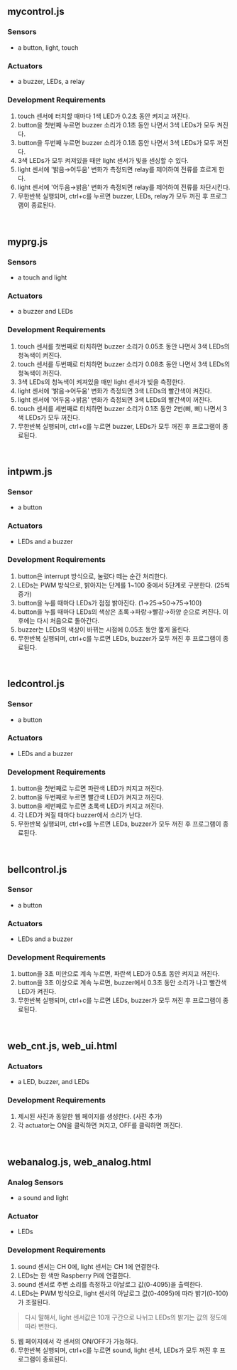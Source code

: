 ## mycontrol.js
### Sensors
- a button, light, touch
### Actuators
- a buzzer, LEDs, a relay
### Development Requirements
1. touch 센서에 터치할 때마다 1색 LED가 0.2초 동안 켜지고 꺼진다.
2. button을 첫번째 누르면 buzzer 소리가 0.1초 동안 나면서 3색 LEDs가 모두 켜진다.
3. button을 두번째 누르면 buzzer 소리가 0.1초 동안 나면서 3색 LEDs가 모두 꺼진다.
4. 3색 LEDs가 모두 켜져있을 때만 light 센서가 빛을 센싱할 수 있다.
5. light 센서에 '밝음→어두움' 변화가 측정되면 relay를 제어하여 전류를 흐르게 한다.
6. light 센서에 '어두움→밝음' 변화가 측정되면 relay를 제어하여 전류를 차단시킨다.
7. 무한반복 실행되며, ctrl+c를 누르면 buzzer, LEDs, relay가 모두 꺼진 후 프로그램이 종료된다.
<br>

## myprg.js
### Sensors
- a touch and light
### Actuators
- a buzzer and LEDs
### Development Requirements
1. touch 센서를 첫번째로 터치하면 buzzer 소리가 0.05초 동안 나면서 3색 LEDs의 청녹색이 켜진다.
2. touch 센서를 두번째로 터치하면 buzzer 소리가 0.08초 동안 나면서 3색 LEDs의 청녹색이 꺼진다.
3. 3색 LEDs의 청녹색이 켜져있을 때만 light 센서가 빛을 측정한다.
4. light 센서에 '밝음→어두움' 변화가 측정되면 3색 LEDs의 빨간색이 켜진다.
5. light 센서에 '어두움→밝음' 변화가 측정되면 3색 LEDs의 빨간색이 꺼진다.
6. touch 센서를 세번째로 터치하면 buzzer 소리가 0.1초 동안 2번(삐, 삐) 나면서 3색 LEDs가 모두 꺼진다.
7. 무한반복 실행되며, ctrl+c를 누르면 buzzer, LEDs가 모두 꺼진 후 프로그램이 종료된다.
<br>

## intpwm.js
### Sensor
- a button
### Actuators
- LEDs and a buzzer
### Development Requirements
1. button은 interrupt 방식으로, 눌렀다 떼는 순간 처리한다.
2. LEDs는 PWM 방식으로, 밝아지는 단계를 1~100 중에서 5단계로 구분한다. (25씩 증가)
3. button을 누를 때마다 LEDs가 점점 밝아진다. (1→25→50→75→100)
4. button을 누를 때마다 LEDs의 색상은 초록→파랑→빨강→하양 순으로 켜진다. 이후에는 다시 처음으로 돌아간다.
5. buzzer는 LEDs의 색상이 바뀌는 시점에 0.05초 동안 짧게 울린다.
6. 무한반복 실행되며, ctrl+c를 누르면 LEDs, buzzer가 모두 꺼진 후 프로그램이 종료된다.
<br>

## ledcontrol.js
### Sensor
- a button
### Actuators
- LEDs and a buzzer
### Development Requirements
1. button을 첫번째로 누르면 파란색 LED가 켜지고 꺼진다.
2. button을 두번째로 누르면 빨간색 LED가 켜지고 꺼진다.
3. button을 세번째로 누르면 초록색 LED가 켜지고 꺼진다.
4. 각 LED가 켜질 때마다 buzzer에서 소리가 난다.
5. 무한반복 실행되며, ctrl+c를 누르면 LEDs, buzzer가 모두 꺼진 후 프로그램이 종료된다.
<br>

## bellcontrol.js
### Sensor
- a button
### Actuators
- LEDs and a buzzer
### Development Requirements
1. button을 3초 미만으로 계속 누르면, 파란색 LED가 0.5초 동안 켜지고 꺼진다.
2. button을 3초 이상으로 계속 누르면, buzzer에서 0.3초 동안 소리가 나고 빨간색 LED가 켜진다.
3. 무한반복 실행되며, ctrl+c를 누르면 LEDs, buzzer가 모두 꺼진 후 프로그램이 종료된다.
<br>

## web_cnt.js, web_ui.html
### Actuators
- a LED, buzzer, and LEDs
### Development Requirements
1. 제시된 사진과 동일한 웹 페이지를 생성한다. (사진 추가)
2. 각 actuator는 ON을 클릭하면 켜지고, OFF를 클릭하면 꺼진다.
<br>

## webanalog.js, web_analog.html
### Analog Sensors
- a sound and light
### Actuator
- LEDs
### Development Requirements
1. sound 센서는 CH 0에, light 센서는 CH 1에 연결한다.
2. LEDs는 한 색만 Raspberry Pi에 연결한다.
3. sound 센서로 주변 소리를 측정하고 아날로그 값(0-4095)을 출력한다.
4. LEDs는 PWM 방식으로, light 센서의 아날로그 값(0-4095)에 따라 밝기(0-100)가 조절된다.
> 다시 말해서, light 센서값은 10개 구간으로 나뉘고 LEDs의 밝기는 값의 정도에 따라 변한다.
5. 웹 페이지에서 각 센서의 ON/OFF가 가능하다.
6. 무한반복 실행되며, ctrl+c를 누르면 sound, light 센서, LEDs가 모두 꺼진 후 프로그램이 종료된다.